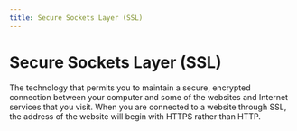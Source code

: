 ```yaml
---
title: Secure Sockets Layer (SSL)
---
```

# Secure Sockets Layer (SSL)

The technology that permits you to maintain a secure, encrypted connection between your computer and some of the websites and Internet services that you visit. When you are connected to a website through SSL, the address of the website will begin with HTTPS rather than HTTP.